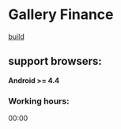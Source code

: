 # Gallery Finance
[build](http://gf.wndrbase.com/)

## support browsers:
**Android >= 4.4**

### Working hours:
00:00